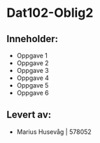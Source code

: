 # Dat102-Oblig2

## Inneholder:
 - Oppgave 1
 - Oppgave 2
 - Oppgave 3
 - Oppgave 4
 - Oppgave 5
 - Oppgave 6
 
## Levert av:
- Marius Husevåg | 578052
